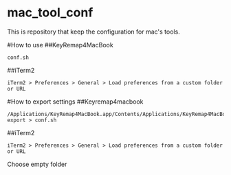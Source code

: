 mac_tool_conf
=============
This is repository that keep the configuration for mac's tools.

#How to use
##KeyRemap4MacBook
```
conf.sh
```
##iTerm2
```
iTerm2 > Preferences > General > Load preferences from a custom folder or URL
```

#How to export settings
##Keyremap4macbook
```
/Applications/KeyRemap4MacBook.app/Contents/Applications/KeyRemap4MacBook_cli.app/Contents/MacOS/KeyRemap4MacBook_cli export > conf.sh
```

##iTerm2
```
iTerm2 > Preferences > General > Load preferences from a custom folder or URL
```
Choose empty folder

